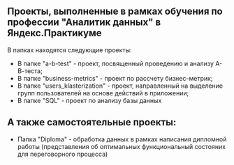 ## Проекты, выполненные в рамках обучения по профессии "Аналитик данных" в Яндекс.Практикуме 

В папках находятся следующие проекты:
- В папке "a-b-test" -  проект, посвященный проведению и анализу А-В-теста;
- В папке "business-metrics" - проект по рассчету бизнес-метрик;
- В папке "users_klasterization" - проект, направленный на выделение групп пользователей на основе действий в приложении;
- В папке "SQL" - проект по анализу базы данных

## А также самостоятельные проекты:
- Папка "Diploma" - обработка данных в рамках написания дипломной работы (представления об оптимальных функциональный состояних для переговорного процесса)

